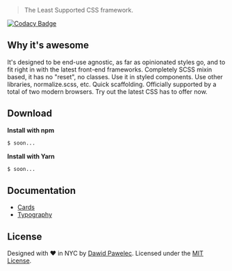 > The Least Supported CSS framework.

[![Codacy Badge](https://api.codacy.com/project/badge/Grade/58ba5a40dd824af89b380369142809c7)](https://www.codacy.com/app/dawid84/tls-css-framework?utm_source=github.com&amp;utm_medium=referral&amp;utm_content=dawid84/tls-css-framework&amp;utm_campaign=Badge_Grade)

## Why it's awesome

It's designed to be end-use agnostic, as far as opinionated styles go, and to fit right in with the latest front-end frameworks. Completely SCSS mixin based, it has no "reset", no classes. Use it in styled components. Use other libraries, normalize.scss, etc. Quick scaffolding. Officially supported by a total of two modern browsers. Try out the latest CSS has to offer now.

## Download

**Install with npm**

```sh
$ soon...
```

**Install with Yarn**

```sh
$ soon...
```

## Documentation

- [Cards](https://dawid84.github.io/tls-css-framework/#cards)
- [Typography](https://dawid84.github.io/tls-css-framework/#typography)

## License

Designed with ♥ in NYC by [Dawid Pawelec](http://pawelecweb.com). Licensed under the [MIT License](https://mit-license.org/).